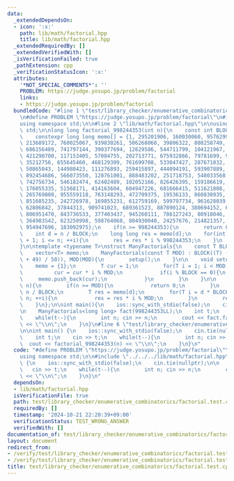 ```yaml
---
data:
  _extendedDependsOn:
  - icon: ':x:'
    path: lib/math/factorial.hpp
    title: lib/math/factorial.hpp
  _extendedRequiredBy: []
  _extendedVerifiedWith: []
  _isVerificationFailed: true
  _pathExtension: cpp
  _verificationStatusIcon: ':x:'
  attributes:
    '*NOT_SPECIAL_COMMENTS*': ''
    PROBLEM: https://judge.yosupo.jp/problem/factorial
    links:
    - https://judge.yosupo.jp/problem/factorial
  bundledCode: "#line 1 \"test/library_checker/enumerative_combinatorics/factorial.test.cpp\"\
    \n#define PROBLEM \"https://judge.yosupo.jp/problem/factorial\"\n#include <bits/stdc++.h>\n\
    using namespace std;\n\n#line 2 \"lib/math/factorial.hpp\"\n\nusing namespace\
    \ std;\n\nlong long factorial_998244353(int n){\n    const int BLOCK = 10000000;\n\
    \    constexpr long long memo[] = {1, 295201906, 160030060, 957629942, 545208507,\
    \ 213689172, 760025067, 939830261, 506268060, 39806322, 808258749, 440133909,\
    \ 686156489, 741797144, 390377694, 12629586, 544711799, 104121967, 495867250,\
    \ 421290700, 117153405, 57084755, 202713771, 675932866, 79781699, 956276337, 652678397,\
    \ 35212756, 655645460, 468129309, 761699708, 533047427, 287671032, 206068022,\
    \ 50865043, 144980423, 111276893, 259415897, 444094191, 593907889, 573994984,\
    \ 892454686, 566073550, 128761001, 888483202, 251718753, 548033568, 428105027,\
    \ 742756734, 546182474, 62402409, 102052166, 826426395, 159186619, 926316039,\
    \ 176055335, 51568171, 414163604, 604947226, 681666415, 511621808, 924112080,\
    \ 265769800, 955559118, 763148293, 472709375, 19536133, 860830935, 290471030,\
    \ 851685235, 242726978, 169855231, 612759169, 599797734, 961628039, 953297493,\
    \ 62806842, 37844313, 909741023, 689361523, 887890124, 380694152, 669317759, 367270918,\
    \ 806951470, 843736533, 377403437, 945260111, 786127243, 80918046, 875880304,\
    \ 364983542, 623250998, 598764068, 804930040, 24257676, 214821357, 791011898,\
    \ 954947696, 183092975};\n    if(n >= 998244353){\n        return 0;\n    }\n\
    \    int d = n / BLOCK;\n    long long res = memo[d];\n    for(int i = d * BLOCK\
    \ + 1; i <= n; ++i){\n        res = res * i % 998244353;\n    }\n    return res;\n\
    }\n\ntemplate <typename T>\nstruct ManyFactorials{\n    const T BLOCK, MOD;\n\
    \    vector<T> memo;\n    ManyFactorials(const T MOD) : BLOCK((T) ((sqrtl(MOD)\
    \ + 49) / 50)), MOD(MOD){\n        setup();\n    }\n\n    void setup(){\n    \
    \    memo = {1};\n        T cur = 1;\n        for(T i = 1; i < MOD; ++i){\n  \
    \          cur = cur * i % MOD;\n            if(i % BLOCK == 0){\n           \
    \     memo.push_back(cur);\n            }\n        }\n    }\n\n    T factorial(T\
    \ n){\n        if(n >= MOD){\n            return 0;\n        }\n        T d =\
    \ n / BLOCK;\n        T res = memo[d];\n        for(T i = d * BLOCK + 1; i <=\
    \ n; ++i){\n            res = res * i % MOD;\n        }\n        return res;\n\
    \    }\n};\n\nint main(){\n    ios::sync_with_stdio(false);\n    cin.tie(nullptr);\n\
    \n    ManyFactorials<long long> fact(998244353LL);\n    int t;\n    cin >> t;\n\
    \    while(t--){\n        int n; cin >> n;\n        cout << fact.factorial(n)\
    \ << \"\\n\";\n    }\n}\n#line 6 \"test/library_checker/enumerative_combinatorics/factorial.test.cpp\"\
    \n\nint main() {\n    ios::sync_with_stdio(false);\n    cin.tie(nullptr);\n\n\
    \    int t;\n    cin >> t;\n    while(t--){\n        int n; cin >> n;\n      \
    \  cout << factorial_998244353(n) << \"\\n\";\n    }\n}\n"
  code: "#define PROBLEM \"https://judge.yosupo.jp/problem/factorial\"\n#include <bits/stdc++.h>\n\
    using namespace std;\n\n#include \"../../../lib/math/factorial.hpp\"\n\nint main()\
    \ {\n    ios::sync_with_stdio(false);\n    cin.tie(nullptr);\n\n    int t;\n \
    \   cin >> t;\n    while(t--){\n        int n; cin >> n;\n        cout << factorial_998244353(n)\
    \ << \"\\n\";\n    }\n}\n"
  dependsOn:
  - lib/math/factorial.hpp
  isVerificationFile: true
  path: test/library_checker/enumerative_combinatorics/factorial.test.cpp
  requiredBy: []
  timestamp: '2024-10-21 22:20:39+09:00'
  verificationStatus: TEST_WRONG_ANSWER
  verifiedWith: []
documentation_of: test/library_checker/enumerative_combinatorics/factorial.test.cpp
layout: document
redirect_from:
- /verify/test/library_checker/enumerative_combinatorics/factorial.test.cpp
- /verify/test/library_checker/enumerative_combinatorics/factorial.test.cpp.html
title: test/library_checker/enumerative_combinatorics/factorial.test.cpp
---
```

